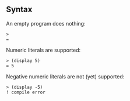 ## Syntax

An empty program does nothing:

    > 
    = 

Numeric literals are supported:

    > (display 5)
    = 5

Negative numeric literals are not (yet) supported:

    > (display -5)
    ! compile error
